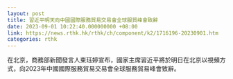 ```yaml
---
layout: post
title: 習近平明天向中國國際服務貿易交易會全球服貿峰會致辭
date: 2023-09-01 10:22:40.000000000 +08:00
link: https://news.rthk.hk/rthk/ch/component/k2/1716196-20230901.htm
categories: rthk
---
```


在北京，商務部新聞發言人束珏婷宣布，國家主席習近平將於明日在北京以視頻方式，向2023年中國國際服務貿易交易會全球服務貿易峰會致辭。
